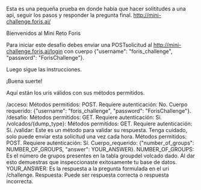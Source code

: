 Esta es una pequeña prueba en donde habia que hacer solititudes a una api, seguir los pasos y responder la pregunta final. 
http://mini-challenge.foris.ai/

Bienvenidos al Mini Reto Foris

Para iniciar este desafío debes enviar una POSTsolicitud al http://mini-challenge.foris.ai/login con cuerpo {"username": "foris_challenge", "password": "ForisChallenge"}.

Luego sigue las instrucciones.

¡Buena suerte!

Aquí están los uris válidos con sus métodos permitidos.

/acceso:
Métodos permitidos: POST.
Requiere autenticación: No.
Cuerpo requerido: {"username": "foris_challenge", "password": "ForisChallenge"}.
/desafío:
Métodos permitidos: GET.
Requiere autenticación: Sí.
/volcados/{dump_type}:
Métodos permitidos: GET.
Requiere autenticación: Sí.
/validar:
Este es un método para validar su respuesta. Tenga cuidado, solo puede enviar esta solicitud una vez cada hora.
Métodos permitidos: POST.
Requiere autenticación: Sí.
Cuerpo_requerido: {"number_of_groups": NUMBER_OF_GROUPS, "answer": YOUR_ANSWER}.
NUMBER_OF_GROUPS: Es el número de grupos presentes en la tabla groupdel volcado dado. Al dar esto demuestras que inspeccionaste exitosamente tu base de datos.
YOUR_ANSWER: Es la respuesta a la pregunta formulada en el uri /challenge.
Respuesta: Puede ser respuesta correcta o respuesta incorrecta.
